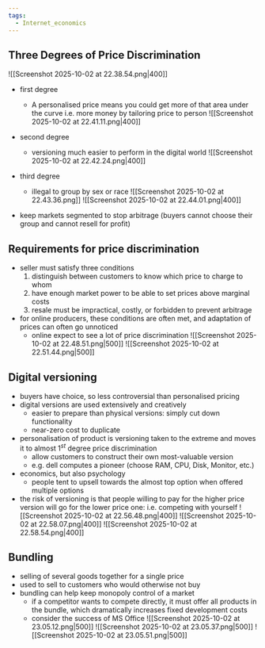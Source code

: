 ```yaml
---
tags:
  - Internet_economics
---
```

## Three Degrees of Price Discrimination 
![[Screenshot 2025-10-02 at 22.38.54.png|400]]
- first degree
	- A personalised price means you could get more of that area under the curve i.e. more money by tailoring price to person
 ![[Screenshot 2025-10-02 at 22.41.11.png|400]]
 
 - second degree
	 - versioning much easier to perform in the digital world
 ![[Screenshot 2025-10-02 at 22.42.24.png|400]]
 - third degree
	 - illegal to group by sex or race
 ![[Screenshot 2025-10-02 at 22.43.36.png]]
 ![[Screenshot 2025-10-02 at 22.44.01.png|400]]
 - keep markets segmented to stop arbitrage (buyers cannot choose their group and cannot resell for profit)
## Requirements for price discrimination
- seller must satisfy three conditions
	1. distinguish between customers to know which price to charge to whom
	2. have enough market power to be able to set prices above marginal costs
	3. resale must be impractical, costly, or forbidden to prevent arbitrage
- for online producers, these conditions are often met, and adaptation of prices can often go unnoticed
	- online expect to see a lot of price discrimination 
![[Screenshot 2025-10-02 at 22.48.51.png|500]]
![[Screenshot 2025-10-02 at 22.51.44.png|500]]
## Digital versioning
- buyers have choice, so less controversial than personalised pricing
- digital versions are used extensively and creatively
	- easier to prepare than physical versions: simply cut down functionality
	- near-zero cost to duplicate
- personalisation of product is versioning taken to the extreme and moves it to almost $1^{st}$ degree price discrimination
	- allow customers to construct their own most-valuable version
	- e.g. dell computes a pioneer (choose RAM, CPU, Disk, Monitor, etc.)
- economics, but also psychology
	- people tent to upsell towards the almost top option when offered multiple options
- the risk of versioning is that people willing to pay for the higher price version will go for the lower price one: i.e. competing with yourself
![[Screenshot 2025-10-02 at 22.56.48.png|400]]
![[Screenshot 2025-10-02 at 22.58.07.png|400]]
![[Screenshot 2025-10-02 at 22.58.54.png|400]]
## Bundling
- selling of several goods together for a single price
- used to sell to customers who would otherwise not buy
- bundling can help keep monopoly control of a market
	- if a competitor wants to compete directly, it must offer all products in the bundle, which dramatically increases fixed development costs
	- consider the success of MS Office
![[Screenshot 2025-10-02 at 23.05.12.png|500]]
![[Screenshot 2025-10-02 at 23.05.37.png|500]]
![[Screenshot 2025-10-02 at 23.05.51.png|500]]